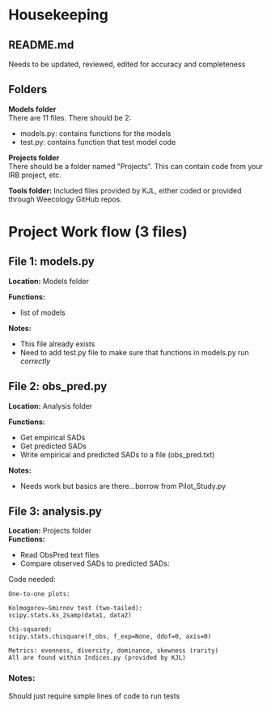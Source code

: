 # Housekeeping
## README.md 
Needs to be updated, reviewed, edited for accuracy and completeness

## Folders 
**Models folder**  
There are 11 files. There should be 2: 

* models.py: contains functions for the models
* test.py: contains function that test model code

**Projects folder**  
There should be a folder named "Projects". This can contain code from your IRB project, etc.

**Tools folder:** 
Included files provided by KJL, either coded or provided through Weecology GitHub repos.

# Project Work flow (3 files)
## File 1: models.py

**Location:** Models folder  

**Functions:**  
* list of models

**Notes:**  
* This file already exists
* Need to add test.py file to make sure that functions in models.py run *correctly*


## File 2: obs_pred.py
**Location:** Analysis folder  

**Functions:**  

* Get empirical SADs
* Get predicted SADs
* Write empirical and predicted SADs to a file (obs_pred.txt)

**Notes:**  

* Needs work but basics are there...borrow from Pilot_Study.py


## File 3: analysis.py
**Location:** Projects folder  
**Functions:**

* Read ObsPred text files   
* Compare observed SADs to predicted SADs:

Code needed:

	One-to-one plots: 
	
	Kolmogorov–Smirnov test (two-tailed):  
	scipy.stats.ks_2samp(data1, data2)
	
	Chi-squared:  
	scipy.stats.chisquare(f_obs, f_exp=None, ddof=0, axis=0)
	
	Metrics: evenness, diversity, dominance, skewness (rarity)
	All are found within Indices.py (provided by KJL)
	
### Notes: 
Should just require simple lines of code to run tests